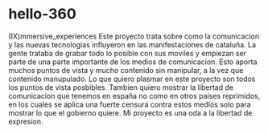 # hello-360
(IX)mmersive_experiences
Este proyecto trata sobre como la comunicacion y las nuevas tecnologias influyeron en las manifestaciones de cataluña. La gente trataba de grabar todo lo posible con sus moviles y empiezan ser parte de una parte importante de los medios de comunicacion. Esto aporta muchos puntos de vista y mucho contenido sin manipular, a la vez que contenido manupulado. Lo que quiero plasmar en este proyecto son todos los puntos de vista posbibles. Tambien quiero mostrar la libertad de comunicacion que tenemos en españa no como en otros paises reprimidos, en los cuales se aplica una fuerte censura contra estos medios solo para mostrar lo que el gobierno quiere. Mi proyecto es una oda a la libertad de expresion.
